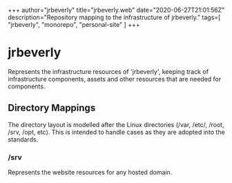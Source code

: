 +++
    author="jrbeverly"
    title="jrbeverly.web"
    date="2020-06-27T21:01:56Z"
    description="Repository mapping to the infrastructure of jrbeverly."
    tags=[
  "jrbeverly",
  "monorepo",
  "personal-site"
]
    +++
    
# jrbeverly

Represents the infrastructure resources of 'jrbeverly', keeping track of infrastructure components, assets and other resources that are needed for components.

## Directory Mappings

The directory layout is modelled after the Linux directories (/var, /etc/, /root, /srv, /opt, etc). This is intended to handle cases as they are adopted into the standards.

### /srv

Represents the website resources for any hosted domain.

